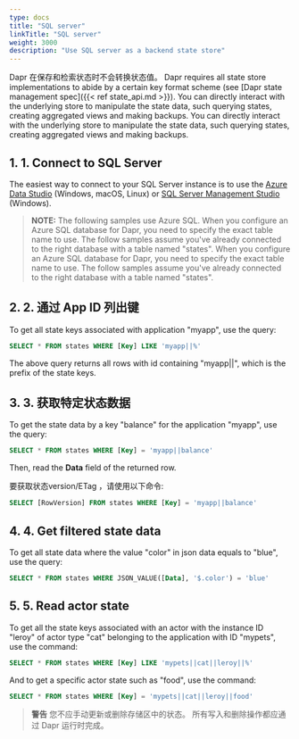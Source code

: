 ```yaml
---
type: docs
title: "SQL server"
linkTitle: "SQL server"
weight: 3000
description: "Use SQL server as a backend state store"
---
```


Dapr 在保存和检索状态时不会转换状态值。 Dapr requires all state store implementations to abide by a certain key format scheme (see [Dapr state management spec]({{< ref state_api.md >}}). You can directly interact with the underlying store to manipulate the state data, such querying states, creating aggregated views and making backups. You can directly interact with the underlying store to manipulate the state data, such querying states, creating aggregated views and making backups.

## 1. 1. Connect to SQL Server

The easiest way to connect to your SQL Server instance is to use the [Azure Data Studio](https://docs.microsoft.com/sql/azure-data-studio/download-azure-data-studio) (Windows, macOS, Linux) or [SQL Server Management Studio](https://docs.microsoft.com/sql/ssms/download-sql-server-management-studio-ssms) (Windows).

> **NOTE:** The following samples use Azure SQL. When you configure an Azure SQL database for Dapr, you need to specify the exact table name to use. The follow samples assume you've already connected to the right database with a table named "states". When you configure an Azure SQL database for Dapr, you need to specify the exact table name to use. The follow samples assume you've already connected to the right database with a table named "states".

## 2. 2. 通过 App ID 列出键

To get all state keys associated with application "myapp", use the query:

```sql
SELECT * FROM states WHERE [Key] LIKE 'myapp||%'
```

The above query returns all rows with id containing "myapp||", which is the prefix of the state keys.

## 3. 3. 获取特定状态数据

To get the state data by a key "balance" for the application "myapp", use the query:

```sql
SELECT * FROM states WHERE [Key] = 'myapp||balance'
```

Then, read the **Data** field of the returned row.

要获取状态version/ETag ，请使用以下命令:

```sql
SELECT [RowVersion] FROM states WHERE [Key] = 'myapp||balance'
```

## 4. 4. Get filtered state data

To get all state data where the value "color" in json data equals to "blue", use the query:

```sql
SELECT * FROM states WHERE JSON_VALUE([Data], '$.color') = 'blue'
```

## 5. 5. Read actor state

To get all the state keys associated with an actor with the instance ID "leroy" of actor type "cat" belonging to the application with ID "mypets", use the command:

```sql
SELECT * FROM states WHERE [Key] LIKE 'mypets||cat||leroy||%'
```

And to get a specific actor state such as "food", use the command:

```sql
SELECT * FROM states WHERE [Key] = 'mypets||cat||leroy||food'
```

> **警告** 您不应手动更新或删除存储区中的状态。 所有写入和删除操作都应通过 Dapr 运行时完成。
